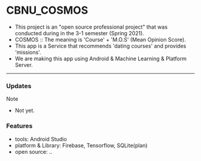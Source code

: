# CBNU_COSMOS
- This project is an "open source professional project" that was conducted during in the 3-1 semester (Spring 2021).
- COSMOS :: The meaning is 'Course' + 'M.O.S' (Mean Opinion Score).
- This app is a Service that recommends 'dating courses' and provides 'missions'.
- We are making this app using Android & Machine Learning & Platform Server.
---
### Updates
Note
- Not yet.

### Features
- tools: Android Studio
- platform & Library: Firebase, Tensorflow, SQLite(plan)
- open source: ..
